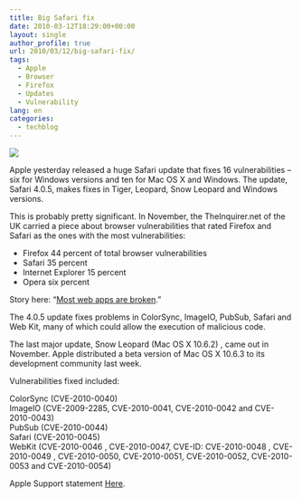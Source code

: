 ```yaml
---
title: Big Safari fix
date: 2010-03-12T18:29:00+00:00
layout: single
author_profile: true
url: 2010/03/12/big-safari-fix/
tags:
  - Apple
  - Browser
  - Firefox
  - Updates
  - Vulnerability
lang: en
categories: 
  - techblog
---
```

[![](http://4.bp.blogspot.com/_vaUVXcmC3OI/S5qA7yBZAZI/AAAAAAAABQ8/Z7FB10YpscQ/s640/safari512px.jpg)](http://4.bp.blogspot.com/_vaUVXcmC3OI/S5qA7yBZAZI/AAAAAAAABQ8/Z7FB10YpscQ/s1600-h/safari512px.jpg)

Apple yesterday released a huge Safari update that fixes 16 vulnerabilities – six for Windows versions and ten for Mac OS X and Windows. The update, Safari 4.0.5, makes fixes in Tiger, Leopard, Snow Leopard and Windows versions.

This is probably pretty significant. In November, the TheInquirer.net of the UK carried a piece about browser vulnerabilities that rated Firefox and Safari as the ones with the most vulnerabilities:

  * Firefox 44 percent of total browser vulnerabilities
  * Safari 35 percent
  * Internet Explorer 15 percent
  * Opera six percent

Story here: “[Most web apps are broken](http://www.theinquirer.net/inquirer/news/1561632/most-web-apps-broken).”

The 4.0.5 update fixes problems in ColorSync, ImageIO, PubSub, Safari and Web Kit, many of which could allow the execution of malicious code.

The last major update, Snow Leopard (Mac OS X 10.6.2) , came out in November. Apple distributed a beta version of Mac OS X 10.6.3 to its development community last week.

Vulnerabilities fixed included:

ColorSync (CVE-2010-0040)  
ImageIO (CVE-2009-2285, CVE-2010-0041, CVE-2010-0042 and CVE-2010-0043)  
PubSub (CVE-2010-0044)  
Safari (CVE-2010-0045)  
WebKit (CVE-2010-0046 , CVE-2010-0047, CVE-ID: CVE-2010-0048 , CVE-2010-0049 , CVE-2010-0050, CVE-2010-0051, CVE-2010-0052, CVE-2010-0053 and CVE-2010-0054)

Apple Support statement [Here](http://support.apple.com/kb/HT4070).